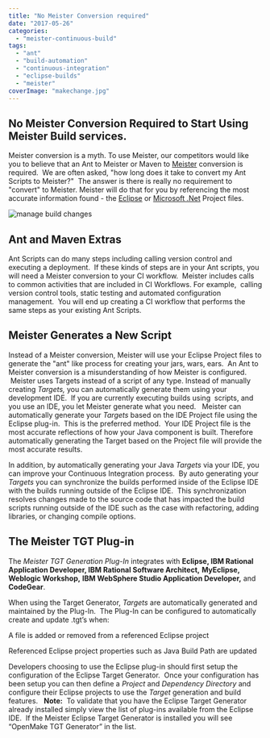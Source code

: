 ```yaml
---
title: "No Meister Conversion required"
date: "2017-05-26"
categories: 
  - "meister-continuous-build"
tags: 
  - "ant"
  - "build-automation"
  - "continuous-integration"
  - "eclipse-builds"
  - "meister"
coverImage: "makechange.jpg"
---
```


## No Meister Conversion Required to Start Using Meister Build services.

Meister conversion is a myth. To use Meister, our competitors would like you to believe that an Ant to Meister or Maven to [Meister](https://www.openmakesoftware.com/meister-continuous-build/) conversion is required.  We are often asked, "how long does it take to convert my Ant Scripts to Meister?"  The answer is there is really no requirement to "convert" to Meister. Meister will do that for you by referencing the most accurate information found - the [Eclipse](https://eclipse.org) or [Microsoft .Net](https://www.microsoft.com/net) Project files.

<div>
<img src="/images/makechange-300x200.jpg" alt="manage build changes" />
</div>

## Ant and Maven Extras

Ant Scripts can do many steps including calling version control and executing a deployment.  If these kinds of steps are in your Ant scripts, you will need a Meister conversion to your CI workflow.  Meister includes calls to common activities that are included in CI Workflows. For example,  calling version control tools, static testing and automated configuration management.  You will end up creating a CI workflow that performs the same steps as your existing Ant Scripts.

## Meister Generates a New Script

Instead of a Meister conversion, Meister will use your Eclipse Project files to generate the "ant" like process for creating your jars, wars, ears.  An Ant to Meister conversion is a misunderstanding of how Meister is configured.  Meister uses Targets instead of a script of any type. Instead of manually creating _Targets,_ you can automatically generate them using your development IDE.  If you are currently executing builds using  scripts, and you use an IDE, you let Meister generate what you need.   Meister can automatically generate your _Targets_ based on the IDE Project file using the Eclipse plug-in.  This is the preferred method.  Your IDE Project file is the most accurate reflections of how your Java component is built. Therefore automatically generating the Target based on the Project file will provide the most accurate results.

In addition, by automatically generating your Java _Targets_ via your IDE, you can improve your Continuous Integration process.  By auto generating your _Targets_ you can synchronize the builds performed inside of the Eclipse IDE with the builds running outside of the Eclipse IDE.  This synchronization resolves changes made to the source code that has impacted the build scripts running outside of the IDE such as the case with refactoring, adding libraries, or changing compile options.

## The Meister TGT Plug-in

The _Meister TGT Generation Plug-In_ integrates with **Eclipse, IBM Rational Application Developer, IBM Rational Software Architect,** **MyEclipse,** **Weblogic Workshop,** **IBM WebSphere Studio Application Developer,** and **CodeGear**.

When using the Target Generator, _Targets_ are automatically generated and maintained by the Plug-In.  The Plug-In can be configured to automatically create and update .tgt’s when:

A file is added or removed from a referenced Eclipse project

Referenced Eclipse project properties such as Java Build Path are updated

Developers choosing to use the Eclipse plug-in should first setup the configuration of the Eclipse Target Generator.  Once your configuration has been setup you can then define a _Project_ and _Dependency Directory_ and configure their Eclipse projects to use the _Target_ generation and build features.   **Note:**  To validate that you have the Eclipse Target Generator already installed simply view the list of plug-ins available from the Eclipse IDE.  If the Meister Eclipse Target Generator is installed you will see “OpenMake TGT Generator” in the list.
